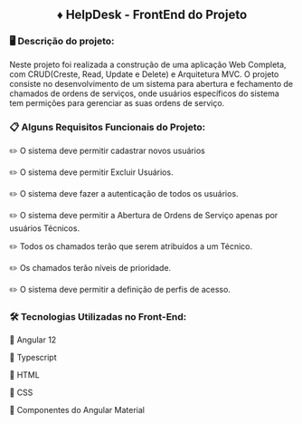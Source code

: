 <h2 align="center">♦️ HelpDesk - FrontEnd do Projeto </h2>

### 🖥️ Descrição do projeto:
 
 Neste projeto foi realizada a construção de uma aplicação Web Completa, com CRUD(Creste, Read, Update e Delete) e Arquitetura MVC.
 O projeto consiste no desenvolvimento de um sistema para abertura e fechamento de chamados de ordens de serviços, onde usuários específicos do sistema tem permições para gerenciar as suas ordens de serviço.

### 📋 Alguns Requisitos Funcionais do Projeto:

 ✏️ O sistema deve permitir cadastrar novos usuários

 ✏️ O sistema deve permitir Excluir Usuários.

 ✏️ O sistema deve fazer a autenticação de todos os usuários.

 ✏️ O sistema deve permitir a Abertura de Ordens de Serviço apenas por usuários Técnicos.

 ✏️ Todos os chamados terão que serem atribuídos a um Técnico.

 ✏️ Os chamados terão níveis de prioridade.

 ✏️ O sistema deve permitir a definição de perfis de acesso.

### 🛠️ Tecnologias Utilizadas no Front-End:

 📌 Angular 12

 📌 Typescript

 📌 HTML

 📌 CSS

 📌 Componentes do Angular Material 
